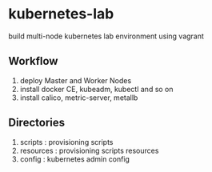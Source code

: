 # kubernetes-lab
build multi-node kubernetes lab environment using vagrant

## Workflow
1. deploy Master and Worker Nodes
2. install docker CE, kubeadm, kubectl and so on
3. install calico, metric-server, metallb

## Directories
1. scripts : provisioning scripts
2. resources : provisioning scripts resources
3. config : kubernetes admin config